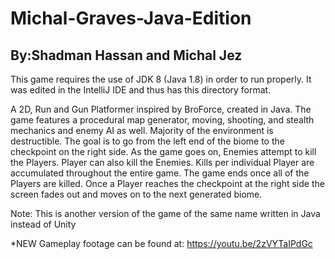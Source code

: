 # Michal-Graves-Java-Edition
## By:Shadman Hassan and Michal Jez

This game requires the use of JDK 8 (Java 1.8) in order to run properly. It was edited in the IntelliJ IDE and thus has this directory format.

A 2D, Run and Gun Platformer inspired by BroForce, created in Java. The game features a procedural map generator, moving, shooting, and stealth mechanics and enemy AI as well. Majority of the environment is destructible. The goal is to go from the left end of the biome to the checkpoint on the right side. As the game goes on, Enemies attempt to kill the Players. Player can also kill the Enemies. Kills per individual Player are accumulated throughout the entire game. The game ends once all of the Players are killed. Once a Player reaches the checkpoint at the right side the screen fades out and moves on to the next generated biome.

Note: This is another version of the game of the same name written in Java instead of Unity

*NEW Gameplay footage can be found at: https://youtu.be/2zVYTaIPdGc
